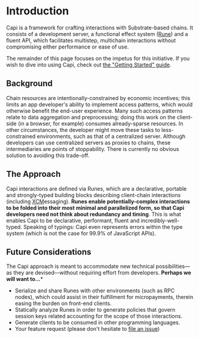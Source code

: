 # Introduction

<!-- dinodoc fragment.start docs/_fragments/description -->

Capi is a framework for crafting interactions with Substrate-based chains. It consists of a development server, a functional effect system ([Rune](/rune)) and a fluent API, which facilitates multistep, multichain interactions without compromising either performance or ease of use.

<!-- dinodoc fragment.end -->

The remainder of this page focuses on the impetus for this initiative. If you wish to dive into using Capi, check out [the "Getting Started" guide](/docs/getting_started/first_steps.md).

## Background

Chain resources are intentionally-constrained by economic incentives; this limits an app developer's ability to implement access patterns, which would otherwise benefit the end-user experience. Many such access patterns relate to data aggregation and preprocessing; doing this work on the client-side (in a browser, for example) consumes already-sparse resources. In other circumstances, the developer might move these tasks to less-constrained environments, such as that of a centralized server. Although developers can use centralized servers as proxies to chains, these intermediaries are points of stoppability. There is currently no obvious solution to avoiding this trade-off.

## The Approach

Capi interactions are defined via Runes, which are a declarative, portable and strongly-typed building blocks describing client-chain interactions (including [XCM](https://github.com/paritytech/xcm-format)essaging). **Runes enable potentially-complex interactions to be folded into their most minimal and parallelized form, so that Capi developers need not think about redundancy and timing**. This is what enables Capi to be declarative, performant, fluent and incredibly-well-typed. Speaking of typings: Capi even represents errors within the type system (which is not the case for 99.9% of JavaScript APIs).

## Future Considerations

The Capi approach is meant to accommodate new technical possibilities––as they are devised––without requiring effort from developers. **Perhaps we will want to...***

- Serialize and share Runes with other environments (such as RPC nodes), which could assist in their fulfillment for micropayments, therein easing the burden on front-end clients.
- Statically analyze Runes in order to generate policies that govern session keys related accounting for the scope of those interactions.
- Generate clients to be consumed in other programming languages.
- Your feature request (please don't hesitate to [file an issue](https://github.com/paritytech/capi/issues/new))
